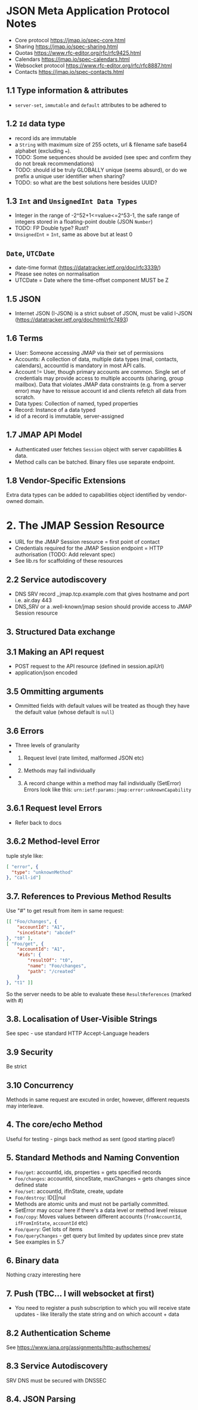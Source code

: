 # JSON Meta Application Protocol Notes

- Core protocol https://jmap.io/spec-core.html
- Sharing https://jmap.io/spec-sharing.html
- Quotas https://www.rfc-editor.org/rfc/rfc9425.html
- Calendars https://jmap.io/spec-calendars.html
- Websocket protocol https://www.rfc-editor.org/rfc/rfc8887.html
- Contacts https://jmap.io/spec-contacts.html

## 1.1 Type information & attributes
- `server-set`, `immutable` and `default` attributes to be adhered to

## 1.2 `Id` data type
- record ids are immutable
- a `String` with maximum size of 255 octets, url & filename safe base64 alphabet (excluding `=`).
- TODO: Some sequences should be avoided (see spec and confirm they do not break recommendations)
- TODO: should id be truly GLOBALLY unique (seems absurd), or do we prefix a unique user identifier when sharing?
- TODO: so what are the best solutions here besides UUID?

## 1.3 `Int` and `UnsignedInt Data Types`
- Integer in the range of -2^52+1<=value<=2^53-1, the safe range of integers stored in a floating-point double (JSON `Number`)
- TODO: FP Double type? Rust?
- `UnsignedInt` = `Int`, same as above but at least 0

## `Date`, `UTCDate`
- date-time format (https://datatracker.ietf.org/doc/rfc3339/)
- Please see notes on normalisation
- UTCDate = Date where the time-offset component MUST be Z

## 1.5 JSON
- Internet JSON (I-JSON) is a strict subset of JSON, must be valid I-JSON (https://datatracker.ietf.org/doc/html/rfc7493)

## 1.6 Terms
- User: Someone accessing JMAP via their set of permissions
- Accounts: A collection of data, multiple data types (mail, contacts, calendars), accountId is mandatory in most API calls.
- Account != User, though primary accounts are common. Single set of credentials may provide access to multiple accounts (sharing, group mailbox). Data that violates JMAP data constraints (e.g. from a server error) may have to reissue account id and clients refetch all data from scratch.
- Data types: Collection of named, typed properties
- Record: Instance of a data typed
- id of a record is immutable, server-assigned

## 1.7 JMAP API Model
- Authenticated user fetches `Session` object with server capabilities & data.
- Method calls can be batched. Binary files use separate endpoint.

## 1.8 Vendor-Specific Extensions
Extra data types can be added to capabilities object identified by vendor-owned domain.

# 2. The JMAP Session Resource
- URL for the JMAP Session resource = first point of contact
- Credentials required for the JMAP Session endpoint = HTTP authorisation (TODO: Add relevant spec)
- See lib.rs for scaffolding of these resources

## 2.2 Service autodiscovery
- DNS SRV record _jmap.tcp.example.com that gives hostname and port i.e. air.day 443
- DNS_SRV or a .well-known/jmap sesion should provide access to JMAP Session resource

## 3. Structured Data exchange

## 3.1 Making an API request
- POST request to the API resource (defined in session.apiUrl)
- application/json encoded

## 3.5 Ommitting arguments
- Ommitted fields with default values will be treated as though they have the default value (whose default is `null`)

## 3.6 Errors
- Three levels of granularity
- 1. Request level (rate limited, malformed JSON etc)
- 2. Methods may fail individually
- 3. A record change within a method may fail individually (SetError)
Errors look like this: `urn:ietf:params:jmap:error:unknownCapability`

## 3.6.1 Request level Errors
- Refer back to docs

## 3.6.2 Method-level Error
tuple style like:
```json
[ "error", {
  "type": "unknownMethod"
}, "call-id"]
```

## 3.7. References to Previous Method Results
Use "#" to get result from item in same request:
```JSON
[[ "Foo/changes", {
    "accountId": "A1",
    "sinceState": "abcdef"
}, "t0" ],
[ "Foo/get", {
    "accountId": "A1",
    "#ids": {
        "resultOf": "t0",
        "name": "Foo/changes",
        "path": "/created"
    }
}, "t1" ]]
```

So the server needs to be able to evaluate these `ResultReferences` (marked with #)

## 3.8. Localisation of User-Visible Strings
See spec - use standard HTTP Accept-Language headers

## 3.9 Security
Be strict

## 3.10 Concurrency
Methods in same request are excuted in order, however, different requests may interleave.

## 4. The core/echo Method
Useful for testing - pings back method as sent (good starting place!)

## 5. Standard Methods and Naming Convention
- `Foo/get`: accountId, ids, properties = gets specified records
- `Foo/changes`: accountId, sinceState, maxChanges = gets changes since defined state
- `Foo/set`: accountId, ifInState, create, update
- `Foo/destroy`: ID[]|nul
- Methods are atomic units and must not be partially committed.
- SetError may occur here if there's a data level or method level reissue
- `Foo/copy`: Moves values between different accounts (`fromAccountId`, `ifFromInState`, `accountId` etc)
- `Foo/query`: Get lots of items
- `Foo/queryChanges` - get query but limited by updates since prev state
- See examples in 5.7

## 6. Binary data
Nothing crazy interesting here

## 7. Push (TBC... I will websocket at first)
- You need to register a push subscription to which you will receive state updates - like literally the state string and on which account + data

## 8.2 Authentication Scheme
See https://www.iana.org/assignments/http-authschemes/

## 8.3 Service Autodiscovery
SRV DNS must be secured with DNSSEC

## 8.4. JSON Parsing
